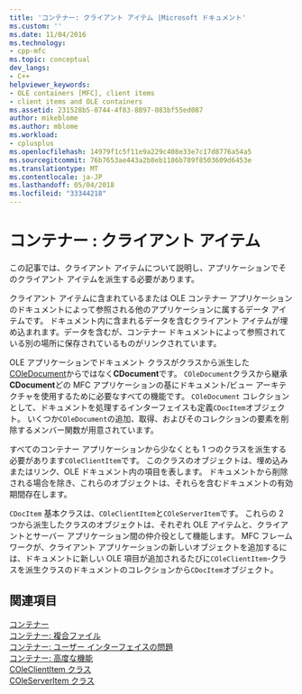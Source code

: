 ```yaml
---
title: 'コンテナー: クライアント アイテム |Microsoft ドキュメント'
ms.custom: ''
ms.date: 11/04/2016
ms.technology:
- cpp-mfc
ms.topic: conceptual
dev_langs:
- C++
helpviewer_keywords:
- OLE containers [MFC], client items
- client items and OLE containers
ms.assetid: 231528b5-0744-4f83-8897-083bf55ed087
author: mikeblome
ms.author: mblome
ms.workload:
- cplusplus
ms.openlocfilehash: 14979f1c5f11e9a229c408e33e7c17d8776a54a5
ms.sourcegitcommit: 76b7653ae443a2b8eb1186b789f8503609d6453e
ms.translationtype: MT
ms.contentlocale: ja-JP
ms.lasthandoff: 05/04/2018
ms.locfileid: "33344218"
---
```

# <a name="containers-client-items"></a>コンテナー : クライアント アイテム
この記事では、クライアント アイテムについて説明し、アプリケーションでそのクライアント アイテムを派生する必要があります。  
  
 クライアント アイテムに含まれているまたは OLE コンテナー アプリケーションのドキュメントによって参照される他のアプリケーションに属するデータ アイテムです。 ドキュメント内に含まれるデータを含むクライアント アイテムが埋め込まれます。データを含むが、コンテナー ドキュメントによって参照されている別の場所に保存されているものがリンクされています。  
  
 OLE アプリケーションでドキュメント クラスがクラスから派生した[COleDocument](../mfc/reference/coledocument-class.md)からではなく**CDocument**です。 `COleDocument`クラスから継承**CDocument**どの MFC アプリケーションの基にドキュメント/ビュー アーキテクチャを使用するために必要なすべての機能です。 `COleDocument` コレクションとして、ドキュメントを処理するインターフェイスも定義`CDocItem`オブジェクト。 いくつか`COleDocument`の追加、取得、およびそのコレクションの要素を削除するメンバー関数が用意されています。  
  
 すべてのコンテナー アプリケーションから少なくとも 1 つのクラスを派生する必要があります`COleClientItem`です。 このクラスのオブジェクトは、埋め込みまたはリンク、OLE ドキュメント内の項目を表します。 ドキュメントから削除される場合を除き、これらのオブジェクトは、それらを含むドキュメントの有効期間存在します。  
  
 `CDocItem` 基本クラスは、`COleClientItem`と`COleServerItem`です。 これらの 2 つから派生したクラスのオブジェクトは、それぞれ OLE アイテムと、クライアントとサーバー アプリケーション間の仲介役として機能します。 MFC フレームワークが、クライアント アプリケーションの新しいオブジェクトを追加するには、ドキュメントに新しい OLE 項目が追加されるたびに`COleClientItem`-クラスを派生クラスのドキュメントのコレクションから`CDocItem`オブジェクト。  
  
## <a name="see-also"></a>関連項目  
 [コンテナー](../mfc/containers.md)   
 [コンテナー: 複合ファイル](../mfc/containers-compound-files.md)   
 [コンテナー: ユーザー インターフェイスの問題](../mfc/containers-user-interface-issues.md)   
 [コンテナー: 高度な機能](../mfc/containers-advanced-features.md)   
 [COleClientItem クラス](../mfc/reference/coleclientitem-class.md)   
 [COleServerItem クラス](../mfc/reference/coleserveritem-class.md)
